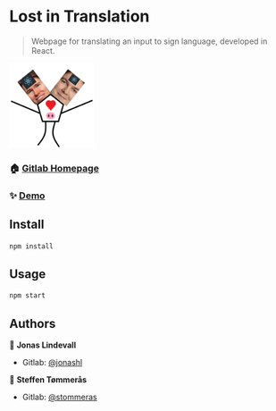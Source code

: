 <h1>Lost in Translation</h1>
<p></p>

> Webpage for translating an input to sign language, developed in React.

<img src="/public/img/assignmentReact.png" alt="dynamic duo" width=30% heigh=30% />

### 🏠 [Gitlab Homepage](https://gitlab.com/stommeras/front-end-assignment-2/)

### ✨ [Demo](URLHERE)

## Install

```sh
npm install
```

## Usage

```sh
npm start
```

## Authors

👤 **Jonas Lindevall**

-   Gitlab: [@jonashl](https://github.com/jonashl)

👤 **Steffen Tømmerås**

-   Gitlab: [@stommeras](https://github.com/stommeras)
